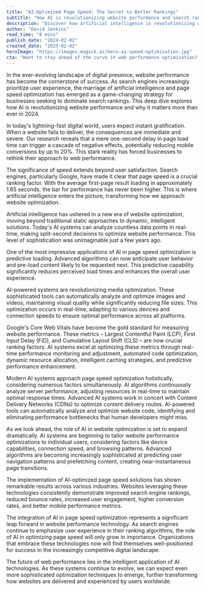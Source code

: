 ```yaml
---
title: "AI-Optimized Page Speed: The Secret to Better Rankings"
subtitle: "How AI is revolutionizing website performance and search rankings in 2024"
description: "Discover how artificial intelligence is revolutionizing website performance optimization and search rankings in 2024. Learn about predictive loading, intelligent media optimization, and how AI-driven solutions are helping businesses achieve faster load times and better user experiences."
author: "David Jenkins"
read_time: "8 mins"
publish_date: "2024-02-02"
created_date: "2025-02-02"
heroImage: "https://images.magick.ai/hero-ai-speed-optimization.jpg"
cta: "Want to stay ahead of the curve in web performance optimization? Follow us on LinkedIn for the latest insights and updates on AI-powered solutions that can transform your website's speed and search rankings."
---
```


In the ever-evolving landscape of digital presence, website performance has become the cornerstone of success. As search engines increasingly prioritize user experience, the marriage of artificial intelligence and page speed optimization has emerged as a game-changing strategy for businesses seeking to dominate search rankings. This deep dive explores how AI is revolutionizing website performance and why it matters more than ever in 2024.

In today's lightning-fast digital world, users expect instant gratification. When a website fails to deliver, the consequences are immediate and severe. Our research reveals that a mere one-second delay in page load time can trigger a cascade of negative effects, potentially reducing mobile conversions by up to 20%. This stark reality has forced businesses to rethink their approach to web performance.

The significance of speed extends beyond user satisfaction. Search engines, particularly Google, have made it clear that page speed is a crucial ranking factor. With the average first-page result loading in approximately 1.65 seconds, the bar for performance has never been higher. This is where artificial intelligence enters the picture, transforming how we approach website optimization.

Artificial intelligence has ushered in a new era of website optimization, moving beyond traditional static approaches to dynamic, intelligent solutions. Today's AI systems can analyze countless data points in real-time, making split-second decisions to optimize website performance. This level of sophistication was unimaginable just a few years ago.

One of the most impressive applications of AI in page speed optimization is predictive loading. Advanced algorithms can now anticipate user behavior and pre-load content likely to be requested next. This predictive capability significantly reduces perceived load times and enhances the overall user experience.

AI-powered systems are revolutionizing media optimization. These sophisticated tools can automatically analyze and optimize images and videos, maintaining visual quality while significantly reducing file sizes. This optimization occurs in real-time, adapting to various devices and connection speeds to ensure optimal performance across all platforms.

Google's Core Web Vitals have become the gold standard for measuring website performance. These metrics – Largest Contentful Paint (LCP), First Input Delay (FID), and Cumulative Layout Shift (CLS) – are now crucial ranking factors. AI systems excel at optimizing these metrics through real-time performance monitoring and adjustment, automated code optimization, dynamic resource allocation, intelligent caching strategies, and predictive performance enhancement.

Modern AI systems approach page speed optimization holistically, considering numerous factors simultaneously. AI algorithms continuously analyze server performance, adjusting resources in real-time to maintain optimal response times. Advanced AI systems work in concert with Content Delivery Networks (CDNs) to optimize content delivery routes. AI-powered tools can automatically analyze and optimize website code, identifying and eliminating performance bottlenecks that human developers might miss.

As we look ahead, the role of AI in website optimization is set to expand dramatically. AI systems are beginning to tailor website performance optimizations to individual users, considering factors like device capabilities, connection speed, and browsing patterns. Advanced algorithms are becoming increasingly sophisticated at predicting user navigation patterns and prefetching content, creating near-instantaneous page transitions.

The implementation of AI-optimized page speed solutions has shown remarkable results across various industries. Websites leveraging these technologies consistently demonstrate improved search engine rankings, reduced bounce rates, increased user engagement, higher conversion rates, and better mobile performance metrics.

The integration of AI in page speed optimization represents a significant leap forward in website performance technology. As search engines continue to emphasize user experience in their ranking algorithms, the role of AI in optimizing page speed will only grow in importance. Organizations that embrace these technologies now will find themselves well-positioned for success in the increasingly competitive digital landscape.

The future of web performance lies in the intelligent application of AI technologies. As these systems continue to evolve, we can expect even more sophisticated optimization techniques to emerge, further transforming how websites are delivered and experienced by users worldwide.